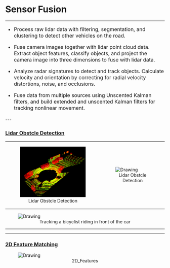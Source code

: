 # Sensor Fusion

---
<font size="3">
    
*  Process raw lidar data with filtering, segmentation, and clustering to detect other vehicles on the road.

*  Fuse camera images together with lidar point cloud data. Extract object features, classify objects, and project the camera image into three dimensions to fuse with lidar data. 

*  Analyze radar signatures to detect and track objects. Calculate velocity and orientation by correcting for radial velocity distortions, noise, and occlusions.

*  Fuse data from multiple sources using Unscented Kalman filters, and build extended and unscented Kalman filters for tracking nonlinear movement. 
</font>
---

### [Lidar Obstcle Detection](https://github.com/darrickz/Sensor_Fusion/tree/master/SFND_Lidar_Obstacle_Detection)
<table><tr>
<td>
<figure>
    <img  src="./images/Lidar_Obstacle0.gif" alt="Drawing" style="width: 350px;"/>
    <center>Lidar Obstcle Detection</center>
</figure></td>

<td><figure>
    <img  src="./images/Lidar_Obstacle2.gif" alt="Drawing" style="width: 330px;"/>
    <center>Lidar Obstcle Detection</center>
</figure>
  </td>  
  </td>
</tr></table>
<figure>
    <img  src="./images/Lidar_Obstacle1.gif" alt="Drawing" style="width: 700px;"/>
    <center>Tracking a bicyclist riding in front of the car</center>
</figure>

---
---


### [2D Feature Matching](https://github.com/darrickz/Sensor_Fusion/tree/master/SFND_2D_Feature_Tracking)

<figure>
    <img  src="./images/2D_Features.gif" alt="Drawing" style="height: 500 width: 1000px;"/>
    <center>2D_Features</center>

